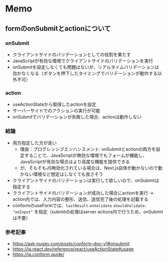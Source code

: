 # Memo

## formのonSubmitとactionについて

### onSubmit

- クライアントサイドのバリデーションとしての役割を果たす
- JavaScriptが有効な環境でクライアントサイドのバリデーションを実行
- onSubmitを設定しなくても問題はないが、リアルタイムバリデーションは効かなくなる（ボタンを押下したタイミングでバリデーションが動作する以外不可）

### action

- useActionStateから取得したactionを設定
- サーバーサイドでのアクションの実行が可能
- onSubmitでバリデーションが失敗した場合、actionは動作しない

### 結論

- 両方指定した方が良い
  - 理由：プログレッシブエンハンスメント: onSubmitとactionの両方を設定することで、JavaScriptが無効な環境でもフォームが機能し、JavaScriptが有効な場合はより高度な機能を提供できる
  - が、そもそもJS無効化されている場合は、Next.js自体が動かないので動かない環境など想定はしなくても良さそう
- クライアントサイドのバリデーションは実行して欲しいので、onSubmitは指定する
- クライアントサイドのバリデーションが成功した場合にactionを実行 →　action内では、入力内容の整形、送信、送信完了後の処理を記載する
- conformのuseFormでは、`lastResult` `onValidate` `shouldValidate: "onInput"` を指定（submitの処理はserver actions内で行うため、onSubmitは不要）

### 参考記事
- https://ask-nugey.com/posts/conform-doc-v1#onsubmit
- https://ja.react.dev/reference/react/useActionState#usage
- https://ja.conform.guide/